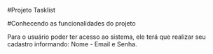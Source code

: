 #Projeto Tasklist

#Conhecendo as funcionalidades do projeto

Para o usuário poder ter acesso ao sistema, ele terá que realizar seu cadastro informando: Nome - Email e Senha.


